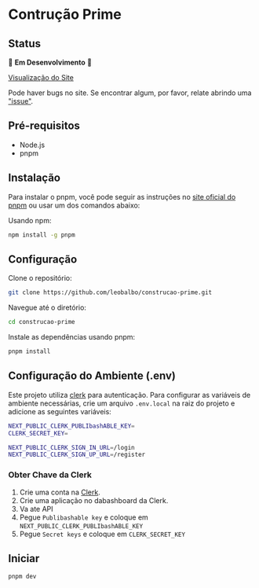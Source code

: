 # Contrução Prime

## Status
🚧 **Em Desenvolvimento** 🚧

[Visualização do Site](https://construcao-prime-git-main-leobalbos-projects.vercel.app/)

Pode haver bugs no site. Se encontrar algum, por favor, relate abrindo uma ["issue"](https://github.com/leobalbo/construcao-prime/issues). 

## Pré-requisitos
- Node.js
- pnpm

## Instalação
Para instalar o pnpm, você pode seguir as instruções no [site oficial do pnpm](https://pnpm.io/installation) ou usar um dos comandos abaixo:

Usando npm:
```bash
npm install -g pnpm
```

## Configuração
Clone o repositório:

```bash
git clone https://github.com/leobalbo/construcao-prime.git
```

Navegue até o diretório:

```bash
cd construcao-prime
```

Instale as dependências usando pnpm:

```bash
pnpm install
```

## Configuração do Ambiente (.env)
Este projeto utiliza [clerk](https://clerk.com/) para autenticação. Para configurar as variáveis de ambiente necessárias, crie um arquivo `.env.local` na raiz do projeto e adicione as seguintes variáveis:

```bash
NEXT_PUBLIC_CLERK_PUBLIbashABLE_KEY=
CLERK_SECRET_KEY=

NEXT_PUBLIC_CLERK_SIGN_IN_URL=/login
NEXT_PUBLIC_CLERK_SIGN_UP_URL=/register
```
### Obter Chave da Clerk
1. Crie uma conta na [Clerk](https://clerk.com/).
2. Crie uma aplicação no dabashboard da Clerk.
3. Va ate API
4. Pegue `Publibashable key` e coloque em `NEXT_PUBLIC_CLERK_PUBLIbashABLE_KEY`
5. Pegue `Secret keys` e coloque em `CLERK_SECRET_KEY`




## Iniciar

```bash
pnpm dev
```
